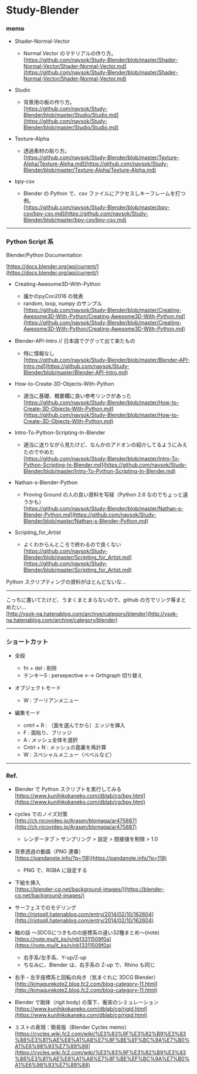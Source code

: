 # Study-Blender  



### memo  

- Shader-Normal-Vector  
  - Normal Vector のマテリアルの作り方。  
  [https://github.com/naysok/Study-Blender/blob/master/Shader-Normal-Vector/Shader-Normal-Vector.md](https://github.com/naysok/Study-Blender/blob/master/Shader-Normal-Vector/Shader-Normal-Vector.md)  


- Studio
  - 背景用の板の作り方。  
  [https://github.com/naysok/Study-Blender/blob/master/Studio/Studio.md](https://github.com/naysok/Study-Blender/blob/master/Studio/Studio.md)  


- Texture-Alpha  
  - 透過素材の貼り方。  
  [https://github.com/naysok/Study-Blender/blob/master/Texture-Alpha/Texture-Alpha.md](https://github.com/naysok/Study-Blender/blob/master/Texture-Alpha/Texture-Alpha.md)  


- bpy-csv
  - Blender の Python で、csv ファイルにアクセスしキーフレームを打つ例。  
    [https://github.com/naysok/Study-Blender/blob/master/bpy-csv/bpy-csv.md](https://github.com/naysok/Study-Blender/blob/master/bpy-csv/bpy-csv.md)  


---


### Python Script 系  

Blender/Python Documentation  

[https://docs.blender.org/api/current/](https://docs.blender.org/api/current/)  



- Creating-Awesome3D-With-Python  
  - 誰かのpyCon2016 の発表  
  - random, loop, numpy のサンプル  
  [https://github.com/naysok/Study-Blender/blob/master/Creating-Awesome3D-With-Python/Creating-Awesome3D-With-Python.md](https://github.com/naysok/Study-Blender/blob/master/Creating-Awesome3D-With-Python/Creating-Awesome3D-With-Python.md)



- Blender-API-Intro // 日本語でググって出て来たもの  
  - 特に情報なし  
  [https://github.com/naysok/Study-Blender/blob/master/Blender-API-Intro.md](https://github.com/naysok/Study-Blender/blob/master/Blender-API-Intro.md)

- How-to-Create-3D-Objects-With-Python  
  - 適当に基礎、概要欄に良い参考リンクがあった  
  [https://github.com/naysok/Study-Blender/blob/master/How-to-Create-3D-Objects-With-Python.md](https://github.com/naysok/Study-Blender/blob/master/How-to-Create-3D-Objects-With-Python.md)


- Intro-To-Python-Scripting-In-Blender  
  - 適当に送りながら見たけど、なんかのアドオンの紹介してるようにみえたのでやめた  
  [https://github.com/naysok/Study-Blender/blob/master/Intro-To-Python-Scripting-In-Blender.md](https://github.com/naysok/Study-Blender/blob/master/Intro-To-Python-Scripting-In-Blender.md)

- Nathan-s-Blender-Python  
  - Proving Ground の人の良い資料を写経（Python 2.6 なのでちょっと違うかも）  
  [https://github.com/naysok/Study-Blender/blob/master/Nathan-s-Blender-Python.md](https://github.com/naysok/Study-Blender/blob/master/Nathan-s-Blender-Python.md)


- Scripting_for_Artist  
  - よくわからんところで終わるので良くない  
  [https://github.com/naysok/Study-Blender/blob/master/Scripting_for_Artist.md](https://github.com/naysok/Study-Blender/blob/master/Scripting_for_Artist.md)  


Python スクリプティングの資料がほとんどないな...


---  


こっちに書いてたけど、うまくまとまらないので、github の方でリンク等まとめたい...  
[http://ysok-na.hatenablog.com/archive/category/blender](http://ysok-na.hatenablog.com/archive/category/blender)  


---  

### ショートカット  

- 全般  
  - fn + del : 削除  
  - テンキー5 : persepective ←→ Orthgraph 切り替え

- オブジェクトモード  
  - W : ブーリアンメニュー  

- 編集モード
  - cntrl + R : （面を選んでから）エッジを挿入  
  - F : 面貼り、ブリッジ  
  - A : メッシュ全体を選択  
  - Cntrl + N : メッシュの面裏を再計算   
  - W : スペシャルメニュー（ベベルなど）  


---  


### Ref.  

- Blender で Python スクリプトを実行してみる  
[https://www.kunihikokaneko.com/dblab/cg/bpy.html](https://www.kunihikokaneko.com/dblab/cg/bpy.html)  


- cycles でのノイズ対策  
[http://ch.nicovideo.jp/Arasen/blomaga/ar475887](http://ch.nicovideo.jp/Arasen/blomaga/ar475887)  
  - レンダータブ > サンプリング > 設定 > 間接値を制限 > 1.0  

- 背景透過の動画（PNG 連番）  
[https://pandanote.info/?p=118](https://pandanote.info/?p=118)  
  - PNG で、RGBA に設定する  

- 下絵を挿入  
[https://blender-cg.net/background-images/](https://blender-cg.net/background-images/)  

- サーフェスでのモデリング  
[http://riotoqll.hatenablog.com/entry/2014/02/10/162604](http://riotoqll.hatenablog.com/entry/2014/02/10/162604)  

- 軸の話 〜3DCGにつきものの座標系の違い32種まとめ〜(note)  
[https://note.mu/it_ks/n/nb13311509f0a](https://note.mu/it_ks/n/nb13311509f0a)  
  - 右手系/左手系、Y-up/Z-up  
  - ちなみに、Blender は、右手系の Z-up で、Rhino も同じ  


- 右手・左手座標系と回転の向き（気まぐれに 3DCG Blender）  
[http://kimagurekote2.blog.fc2.com/blog-category-11.html](http://kimagurekote2.blog.fc2.com/blog-category-11.html)  


- Blender で剛体（rigit body) の落下、衝突のシミュレーション  
[https://www.kunihikokaneko.com/dblab/cg/rigid.html](https://www.kunihikokaneko.com/dblab/cg/rigid.html)


- ミストの表現：簡易版（Blender Cycles memo）  
[https://cycles.wiki.fc2.com/wiki/%E3%83%9F%E3%82%B9%E3%83%88%E3%81%AE%E8%A1%A8%E7%8F%BE%EF%BC%9A%E7%B0%A1%E6%98%93%E7%89%88](https://cycles.wiki.fc2.com/wiki/%E3%83%9F%E3%82%B9%E3%83%88%E3%81%AE%E8%A1%A8%E7%8F%BE%EF%BC%9A%E7%B0%A1%E6%98%93%E7%89%88)

